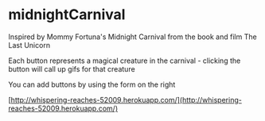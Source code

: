 # midnightCarnival

Inspired by Mommy Fortuna's Midnight Carnival from the book and film The Last Unicorn

Each button represents a magical creature in the carnival - clicking the button will call up gifs for that creature

You can add buttons by using the form on the right

[http://whispering-reaches-52009.herokuapp.com/](http://whispering-reaches-52009.herokuapp.com/)
